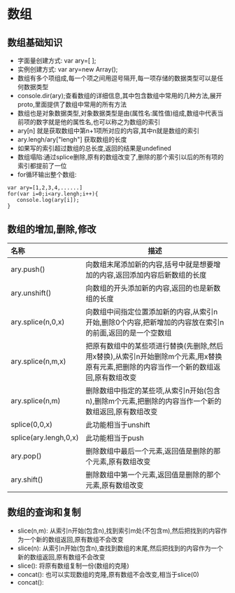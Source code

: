 # 数组

## 数组基础知识

* 字面量创建方式: var ary=[ ];
* 实例创建方式: var ary=new Array();
* 数组有多个项组成,每一个项之间用逗号隔开,每一项存储的数据类型可以是任何数据类型
* console.dir(ary);查看数组的详细信息,其中包含数组中常用的几种方法,展开proto,里面提供了数组中常用的所有方法
* 数组也是对象数据类型,对象数据类型是由(属性名:属性值)组成,数组中代表当前项的数字就是他的属性名,也可以称之为数组的索引
* ary[n] 就是获取数组中第n+1项所对应的内容,其中n就是数组的索引
* ary.lengh/ary["lengh"] 获取数组的长度
* 如果写的索引超过数组的总长度,返回的结果是undefined
* 数组塌陷:通过splice删除,原有的数组改变了,删除的那个索引以后的所有项的索引都提前了一位
* for循环输出整个数组:

```
var ary=[1,2,3,4,......]
for(var i=0;i<ary.lengh;i++){
   console.log(ary[i]);
}
```

## 数组的增加,删除,修改

| 名称  |   描述 |
| :--- | ----- |
| ary.push() | 向数组末尾添加新的内容,括号中就是想要增加的内容,返回添加内容后新数组的长度 |
| ary.unshift() | 向数组的开头添加新的内容,返回的也是新数组的长度 |
| ary.splice(n,0,x) | 向数组中间指定位置添加新的内容,从索引n开始,删除0个内容,把新增加的内容放在索引n的前面,返回的是一个空数组 |
| ary.splice(n,m,x) | 把原有数组中的某些项进行替换(先删除,然后用x替换),从索引n开始删除m个元素,用x替换原有元素,把删除的内容当作一个新的数组返回,原有数组改变 |
| ary.splice(n,m) | 删除数组中指定的某些项,从索引n开始(包含n),删除m个元素,把删除的内容当作一个新的数组返回,原有数组改变 |
| splice(0,0,x) | 此功能相当于unshift |
| splice(ary.lengh,0,x) | 此功能相当于push |
| ary.pop() | 删除数组中最后一个元素,返回值是删除的那个元素,原有数组改变 |
| ary.shift() | 删除数组中第一个元素,返回值是删除的那个元素,原有数组改变 |


## 数组的查询和复制

* slice(n,m): 从索引n开始(包含n),找到索引m处(不包含m),然后把找到的内容作为一个新的数组返回,原有数组不会改变
* slice(n): 从索引n开始(包含n),查找到数组的末尾,然后把找到的内容作为一个新的数组返回,原有数组不会改变
* slice(): 将原有数组复制一份(数组的克隆)
* concat(): 也可以实现数组的克隆,原有数组不会改变,相当于slice(0)
* concat(): 